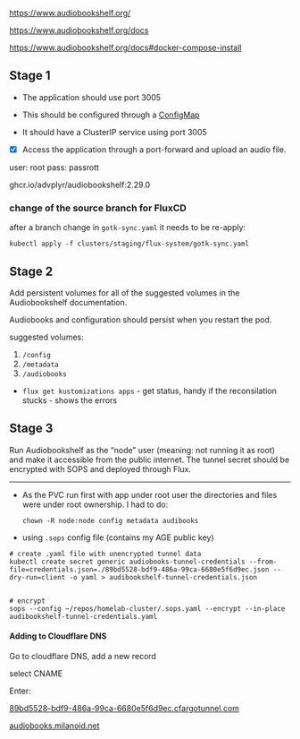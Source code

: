https://www.audiobookshelf.org/

https://www.audiobookshelf.org/docs

https://www.audiobookshelf.org/docs#docker-compose-install


## Stage 1

- The application should use port 3005
    
- This should be configured through a [ConfigMap](https://kubernetes.io/docs/concepts/configuration/configmap/#using-configmaps-as-environment-variables)
    
- It should have a ClusterIP service using port 3005

- [x] Access the application through a port-forward and upload an audio file.

user: root
pass: passrott

ghcr.io/advplyr/audiobookshelf:2.29.0

### change of the source branch for FluxCD

after a branch change in `gotk-sync.yaml` it needs to be re-apply:

`kubectl apply -f clusters/staging/flux-system/gotk-sync.yaml`

## Stage 2

Add persistent volumes for all of the suggested volumes in the Audiobookshelf documentation.

Audiobooks and configuration should persist when you restart the pod.

suggested volumes:

1. `/config`
2. `/metadata`
3. `/audiobooks`

- `flux get kustomizations apps` - get status, handy if the reconsilation stucks - shows the errors

## Stage 3

Run Audiobookshelf as the “node” user (meaning: not running it as root) and make it accessible from the public internet. The tunnel secret should be encrypted with SOPS and deployed through Flux.

---
- As the PVC run first with app under root user the directories and files were under root ownership. I had to do: 
  
  `chown -R node:node config metadata audibooks`

- using `.sops` config file (contains my AGE public key)

```
# create .yaml file with unencrypted tunnel data
kubectl create secret generic audiobooks-tunnel-credentials --from-file=credentials.json=./89bd5528-bdf9-486a-99ca-6680e5f6d9ec.json --dry-run=client -o yaml > audibookshelf-tunnel-credentials.json


# encrypt
sops --config ~/repos/homelab-cluster/.sops.yaml --encrypt --in-place audibookshelf-tunnel-credentials.yaml
```

#### Adding to Cloudflare DNS

Go to cloudflare DNS, add a new record

select CNAME

Enter:


[89bd5528-bdf9-486a-99ca-6680e5f6d9ec.cfargotunnel.com](http://89bd5528-bdf9-486a-99ca-6680e5f6d9ec.cfargotunnel.com "http://89bd5528-bdf9-486a-99ca-6680e5f6d9ec.cfargotunnel.com")

[audiobooks.milanoid.net](https://audibooks.milanoid.net)